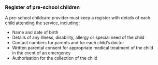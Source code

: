 ###  **Register of pre-school children**

A pre-school childcare provider must keep a register with details of each
child attending the service, including:

  * Name and date of birth 
  * Details of any illness, disability, allergy or special need of the child 
  * Contact numbers for parents and for each child’s doctor 
  * Written parental consent for appropriate medical treatment of the child in the event of an emergency 
  * Authorisation for the collection of the child 
